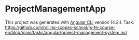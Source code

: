 # ProjectManagementApp

This project was generated with [Angular CLI](https://github.com/angular/angular-cli) version 14.2.1.
Task: https://github.com/rolling-scopes-school/js-fe-course-en/blob/main/tasks/angular/project-management-system.md
